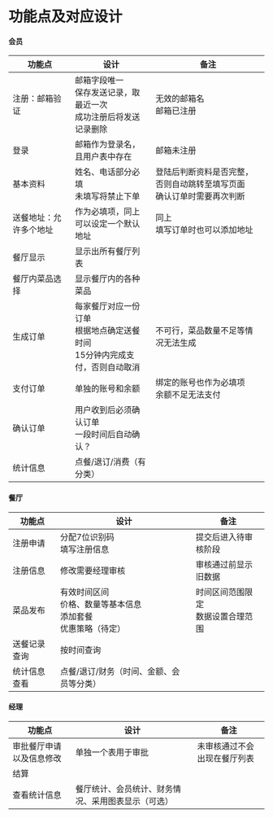 # 功能点及对应设计

#### 会员

| 功能点                 | 设计                                                         | 备注                                                         |
| ---------------------- | ------------------------------------------------------------ | ------------------------------------------------------------ |
| 注册：邮箱验证         | 邮箱字段唯一<br>保存发送记录，取最近一次<br>成功注册后将发送记录删除 | 无效的邮箱名<br>邮箱已注册                                   |
| 登录                   | 邮箱作为登录名，且用户表中存在                               | 邮箱未注册                                                   |
| 基本资料               | 姓名、电话部分必填<br>未填写将禁止下单                       | 登陆后判断资料是否完整，否则自动跳转至填写页面<br>确认订单时需要再次判断 |
| 送餐地址：允许多个地址 | 作为必填项，同上<br>可以设定一个默认地址                     | 同上<br>填写订单时也可以添加地址                             |
| 餐厅显示               | 显示出所有餐厅列表                                           |                                                              |
| 餐厅内菜品选择         | 显示餐厅内的各种菜品                                         |                                                              |
| 生成订单               | 每家餐厅对应一份订单<br>根据地点确定送餐时间<br>15分钟内完成支付，否则自动取消 | 不可行，菜品数量不足等情况无法生成                           |
| 支付订单               | 单独的账号和余额                                             | 绑定的账号也作为必填项<br>余额不足无法支付                   |
| 确认订单               | 用户收到后必须确认订单<br>一段时间后自动确认？               |                                                              |
| 统计信息               | 点餐/退订/消费（有分类）                                     |                                                              |

#### 餐厅

| 功能点       | 设计                                                         | 备注                                 |
| ------------ | ------------------------------------------------------------ | ------------------------------------ |
| 注册申请     | 分配7位识别码<br>填写注册信息                                | 提交后进入待审核阶段                 |
| 注册信息     | 修改需要经理审核                                             | 审核通过前显示旧数据                 |
| 菜品发布     | 有效时间区间<br>价格、数量等基本信息<br>添加套餐<br>优惠策略（待定） | 时间区间范围限定<br>数据设置合理范围 |
| 送餐记录查询 | 按时间查询                                                   |                                      |
| 统计信息查看 | 点餐/退订/财务（时间、金额、会员等分类）                     |                                      |

#### 经理

| 功能点                   | 设计                                               | 备注                         |
| ------------------------ | -------------------------------------------------- | ---------------------------- |
| 审批餐厅申请以及信息修改 | 单独一个表用于审批                                 | 未审核通过不会出现在餐厅列表 |
| 结算                     |                                                    |                              |
| 查看统计信息             | 餐厅统计、会员统计、财务情况、采用图表显示（可选） |                              |

